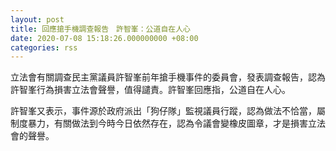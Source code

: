 ```yaml
---
layout: post
title: 回應搶手機調查報告　許智峯：公道自在人心
date: 2020-07-08 15:18:26.000000000 +08:00
categories: rss
---
```


立法會有關調查民主黨議員許智峯前年搶手機事件的委員會，發表調查報告，認為許智峯行為損害立法會聲譽，值得譴責。許智峯回應指，公道自在人心。

許智峯又表示，事件源於政府派出「狗仔隊」監視議員行蹤，認為做法不恰當，屬制度暴力，有關做法到今時今日依然存在，認為令議會變橡皮圖章，才是損害立法會的聲譽。
